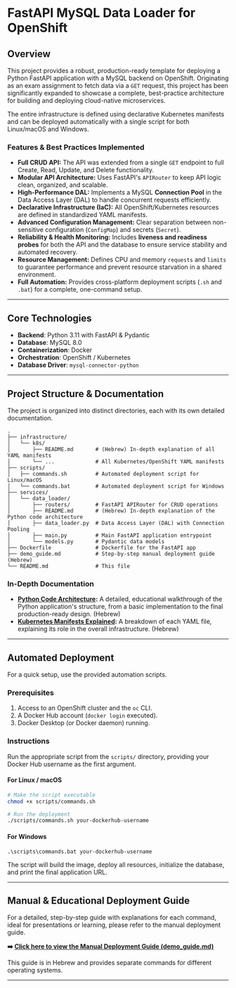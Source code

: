 # FastAPI MySQL Data Loader for OpenShift

## Overview

This project provides a robust, production-ready template for deploying a Python FastAPI application with a MySQL backend on OpenShift. Originating as an exam assignment to fetch data via a `GET` request, this project has been significantly expanded to showcase a complete, best-practice architecture for building and deploying cloud-native microservices.

The entire infrastructure is defined using declarative Kubernetes manifests and can be deployed automatically with a single script for both Linux/macOS and Windows.

### Features & Best Practices Implemented

-   **Full CRUD API:** The API was extended from a single `GET` endpoint to full Create, Read, Update, and Delete functionality.
-   **Modular API Architecture:** Uses FastAPI's `APIRouter` to keep API logic clean, organized, and scalable.
-   **High-Performance DAL:** Implements a MySQL **Connection Pool** in the Data Access Layer (DAL) to handle concurrent requests efficiently.
-   **Declarative Infrastructure (IaC):** All OpenShift/Kubernetes resources are defined in standardized YAML manifests.
-   **Advanced Configuration Management:** Clear separation between non-sensitive configuration (`ConfigMap`) and secrets (`Secret`).
-   **Reliability & Health Monitoring:** Includes **liveness and readiness probes** for both the API and the database to ensure service stability and automated recovery.
-   **Resource Management:** Defines CPU and memory `requests` and `limits` to guarantee performance and prevent resource starvation in a shared environment.
-   **Full Automation:** Provides cross-platform deployment scripts (`.sh` and `.bat`) for a complete, one-command setup.

---

## Core Technologies

*   **Backend**: Python 3.11 with FastAPI & Pydantic
*   **Database**: MySQL 8.0
*   **Containerization**: Docker
*   **Orchestration**: OpenShift / Kubernetes
*   **Database Driver**: `mysql-connector-python`

---

## Project Structure & Documentation

The project is organized into distinct directories, each with its own detailed documentation.

```
.
├── infrastructure/
│   └── k8s/
│       ├── README.md       # (Hebrew) In-depth explanation of all YAML manifests
│       └── ...             # All Kubernetes/OpenShift YAML manifests
├── scripts/
│   ├── commands.sh         # Automated deployment script for Linux/macOS
│   └── commands.bat        # Automated deployment script for Windows
├── services/
│   └── data_loader/
│       ├── routers/        # FastAPI APIRouter for CRUD operations
│       ├── README.md       # (Hebrew) In-depth explanation of the Python code architecture
│       ├── data_loader.py  # Data Access Layer (DAL) with Connection Pooling
│       ├── main.py         # Main FastAPI application entrypoint
│       └── models.py       # Pydantic data models
├── Dockerfile              # Dockerfile for the FastAPI app
├── demo_guide.md           # Step-by-step manual deployment guide (Hebrew)
└── README.md               # This file
```

### In-Depth Documentation

*   **[Python Code Architecture](./services/data_loader/README.md):** A detailed, educational walkthrough of the Python application's structure, from a basic implementation to the final production-ready design. (Hebrew)
*   **[Kubernetes Manifests Explained](./infrastructure/k8s/README.md):** A breakdown of each YAML file, explaining its role in the overall infrastructure. (Hebrew)

---

## Automated Deployment

For a quick setup, use the provided automation scripts.

### Prerequisites

1.  Access to an OpenShift cluster and the `oc` CLI.
2.  A Docker Hub account (`docker login` executed).
3.  Docker Desktop (or Docker daemon) running.

### Instructions

Run the appropriate script from the `scripts/` directory, providing your Docker Hub username as the first argument.

#### For Linux / macOS
```bash
# Make the script executable
chmod +x scripts/commands.sh

# Run the deployment
./scripts/commands.sh your-dockerhub-username
```

#### For Windows
```batch
.\scripts\commands.bat your-dockerhub-username
```
The script will build the image, deploy all resources, initialize the database, and print the final application URL.

---

## Manual & Educational Deployment Guide

For a detailed, step-by-step guide with explanations for each command, ideal for presentations or learning, please refer to the manual deployment guide.

**➡️ [Click here to view the Manual Deployment Guide (demo_guide.md)](./demo_guide.md)**

This guide is in Hebrew and provides separate commands for different operating systems.

---